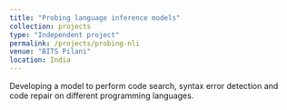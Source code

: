 ```yaml
---
title: "Probing language inference models"
collection: projects
type: "Independent project"
permalink: /projects/probing-nli
venue: "BITS Pilani"
location: India
---
```

Developing a model to perform code search, syntax error detection and code repair on different programming
languages.
